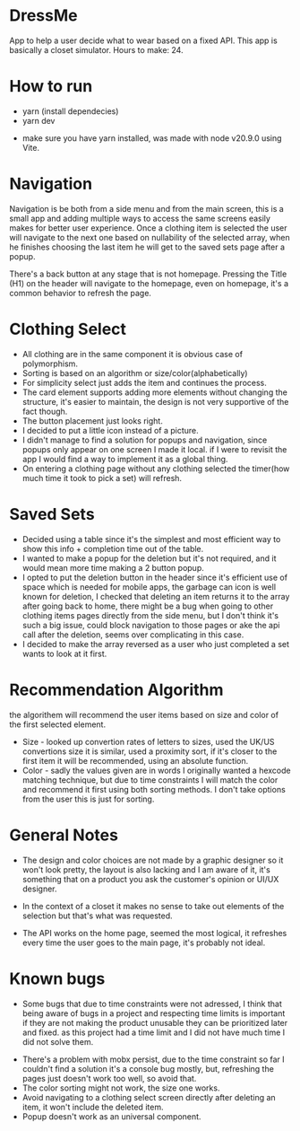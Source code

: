 # DressMe

App to help a user decide what to wear based on a fixed API.
This app is basically a closet simulator.
Hours to make: 24.

# How to run

-   yarn (install dependecies)
-   yarn dev

*   make sure you have yarn installed, was made with node v20.9.0 using Vite.

# Navigation

Navigation is be both from a side menu and from the main screen, this is a small app and adding multiple ways to access the same screens easily makes for better user experience.
Once a clothing item is selected the user will navigate to the next one based on nullability of the selected array, when he finishes choosing the last item he will get to the saved sets page after a popup.

There's a back button at any stage that is not homepage.
Pressing the Title (H1) on the header will navigate to the homepage, even on homepage, it's a common behavior to refresh the page.

# Clothing Select

-   All clothing are in the same component it is obvious case of polymorphism.
-   Sorting is based on an algorithm or size/color(alphabetically)
-   For simplicity select just adds the item and continues the process.
-   The card element supports adding more elements without changing the structure, it's easier to maintain, the design is not very supportive of the fact though.
-   The button placement just looks right.
-   I decided to put a little icon instead of a picture.
-   I didn't manage to find a solution for popups and navigation, since popups only appear on one screen I made it local. if I were to revisit the app I would find a way to implement it as a global thing.
-   On entering a clothing page without any clothing selected the timer(how much time it took to pick a set) will refresh.

# Saved Sets

-   Decided using a table since it's the simplest and most efficient way to show this info + completion time out of the table.
-   I wanted to make a popup for the deletion but it's not required, and it would mean more time making a 2 button popup.
-   I opted to put the deletion button in the header since it's efficient use of space which is needed for mobile apps, the garbage can icon is well known for deletion, I checked that deleting an item returns it to the array after going back to home, there might be a bug when going to other clothing items pages directly from the side menu, but I don't think it's such a big issue, could block navigation to those pages or ake the api call after the deletion, seems over complicating in this case.
-   I decided to make the array reversed as a user who just completed a set wants to look at it first.

# Recommendation Algorithm

the algorithem will recommend the user items based on size and color of the first selected element.

-   Size - looked up convertion rates of letters to sizes, used the UK/US convertions size it is similar, used a proximity sort, if it's closer to the first item it will be recommended, using an absolute function.
-   Color - sadly the values given are in words I originally wanted a hexcode matching technique, but due to time constraints I will match the color and recommend it first using both sorting methods.
    I don't take options from the user this is just for sorting.

# General Notes

-   The design and color choices are not made by a graphic designer so it won't look pretty, the layout is also lacking and I am aware of it, it's something that on a product you ask the customer's opinion or UI/UX designer.

-   In the context of a closet it makes no sense to take out elements of the selection but that's what was requested.

-   The API works on the home page, seemed the most logical, it refreshes every time the user goes to the main page, it's probably not ideal.

# Known bugs

-   Some bugs that due to time constraints were not adressed, I think that being aware of bugs in a project and respecting time limits is important if they are not making the product unusable they can be prioritized later and fixed. as this project had a time limit and I did not have much time I did not solve them.

*   There's a problem with mobx persist, due to the time constraint so far I couldn't find a solution it's a console bug mostly, but, refreshing the pages just doesn't work too well, so avoid that.
*   The color sorting might not work, the size one works.
*   Avoid navigating to a clothing select screen directly after deleting an item, it won't include the deleted item.
*   Popup doesn't work as an universal component.

